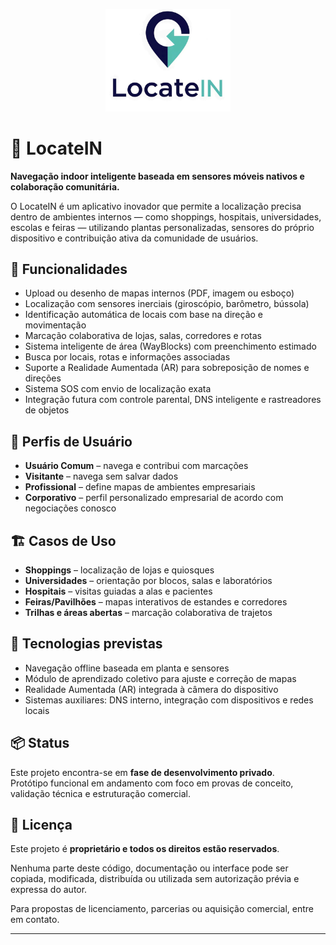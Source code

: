 <p align="center">
  <img src="Screenshot_2025-07-04-16-10-52-895_com.google.android.apps.docs.png" alt="Logo do LocateIN" width="200"/>
</p>

# 📍 LocateIN

**Navegação indoor inteligente baseada em sensores móveis nativos e colaboração comunitária.**

O LocateIN é um aplicativo inovador que permite a localização precisa dentro de ambientes internos — como shoppings, hospitais, universidades, escolas e feiras — utilizando plantas personalizadas, sensores do próprio dispositivo e contribuição ativa da comunidade de usuários.

## 🚀 Funcionalidades

- Upload ou desenho de mapas internos (PDF, imagem ou esboço)
- Localização com sensores inerciais (giroscópio, barômetro, bússola)
- Identificação automática de locais com base na direção e movimentação
- Marcação colaborativa de lojas, salas, corredores e rotas
- Sistema inteligente de área (WayBlocks) com preenchimento estimado
- Busca por locais, rotas e informações associadas
- Suporte a Realidade Aumentada (AR) para sobreposição de nomes e direções
- Sistema SOS com envio de localização exata
- Integração futura com controle parental, DNS inteligente e rastreadores de objetos

## 👤 Perfis de Usuário

- **Usuário Comum** – navega e contribui com marcações
- **Visitante** – navega sem salvar dados
- **Profissional** – define mapas de ambientes empresariais
- **Corporativo** – perfil personalizado empresarial de acordo com negociações conosco

## 🏗️ Casos de Uso

- **Shoppings** – localização de lojas e quiosques
- **Universidades** – orientação por blocos, salas e laboratórios
- **Hospitais** – visitas guiadas a alas e pacientes
- **Feiras/Pavilhões** – mapas interativos de estandes e corredores
- **Trilhas e áreas abertas** – marcação colaborativa de trajetos

## 🧠 Tecnologias previstas

- Navegação offline baseada em planta e sensores
- Módulo de aprendizado coletivo para ajuste e correção de mapas
- Realidade Aumentada (AR) integrada à câmera do dispositivo
- Sistemas auxiliares: DNS interno, integração com dispositivos e redes locais

## 📦 Status

Este projeto encontra-se em **fase de desenvolvimento privado**.  
Protótipo funcional em andamento com foco em provas de conceito, validação técnica e estruturação comercial.

## 📄 Licença

Este projeto é **proprietário e todos os direitos estão reservados**.

Nenhuma parte deste código, documentação ou interface pode ser copiada, modificada, distribuída ou utilizada sem autorização prévia e expressa do autor.

Para propostas de licenciamento, parcerias ou aquisição comercial, entre em contato.

---
